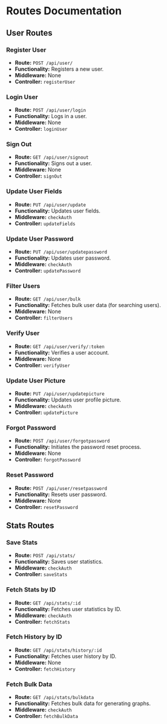 # Routes Documentation

## User Routes

### Register User

- **Route:** `POST /api/user/`
- **Functionality:** Registers a new user.
- **Middleware:** None
- **Controller:** `registerUser`

### Login User

- **Route:** `POST /api/user/login`
- **Functionality:** Logs in a user.
- **Middleware:** None
- **Controller:** `loginUser`

### Sign Out

- **Route:** `GET /api/user/signout`
- **Functionality:** Signs out a user.
- **Middleware:** None
- **Controller:** `signOut`

### Update User Fields

- **Route:** `PUT /api/user/update`
- **Functionality:** Updates user fields.
- **Middleware:** `checkAuth`
- **Controller:** `updateFields`

### Update User Password

- **Route:** `PUT /api/user/updatepassword`
- **Functionality:** Updates user password.
- **Middleware:** `checkAuth`
- **Controller:** `updatePassword`

### Filter Users

- **Route:** `GET /api/user/bulk`
- **Functionality:** Fetches bulk user data (for searching users).
- **Middleware:** None
- **Controller:** `filterUsers`

### Verify User

- **Route:** `GET /api/user/verify/:token`
- **Functionality:** Verifies a user account.
- **Middleware:** None
- **Controller:** `verifyUser`

### Update User Picture

- **Route:** `PUT /api/user/updatepicture`
- **Functionality:** Updates user profile picture.
- **Middleware:** `checkAuth`
- **Controller:** `updatePicture`

### Forgot Password

- **Route:** `POST /api/user/forgotpassword`
- **Functionality:** Initiates the password reset process.
- **Middleware:** None
- **Controller:** `forgotPassword`

### Reset Password

- **Route:** `POST /api/user/resetpassword`
- **Functionality:** Resets user password.
- **Middleware:** None
- **Controller:** `resetPassword`

## Stats Routes

### Save Stats

- **Route:** `POST /api/stats/`
- **Functionality:** Saves user statistics.
- **Middleware:** `checkAuth`
- **Controller:** `saveStats`

### Fetch Stats by ID

- **Route:** `GET /api/stats/:id`
- **Functionality:** Fetches user statistics by ID.
- **Middleware:** `checkAuth`
- **Controller:** `fetchStats`

### Fetch History by ID

- **Route:** `GET /api/stats/history/:id`
- **Functionality:** Fetches user history by ID.
- **Middleware:** None
- **Controller:** `fetchHistory`

### Fetch Bulk Data

- **Route:** `GET /api/stats/bulkdata`
- **Functionality:** Fetches bulk data for generating graphs.
- **Middleware:** `checkAuth`
- **Controller:** `fetchBulkData`
